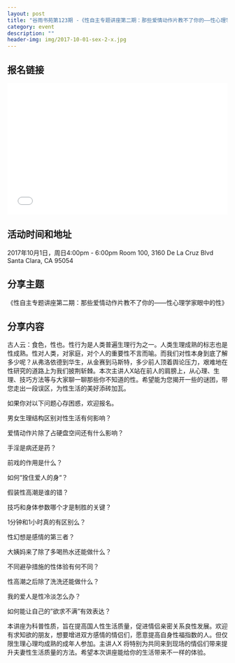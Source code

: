 ```yaml
---
layout: post
title: "谷雨书苑第123期 -《性自主专题讲座第二期：那些爱情动作片教不了你的——性心理学家眼中的性》 by X"
category: event
description: ""
header-img: img/2017-10-01-sex-2-x.jpg
---
```


## 报名链接
<div style="width:100%; text-align:left;" ><iframe src="//eventbrite.com/tickets-external?eid=38134634719&ref=etckt" frameborder="0" height="300" width="100%" vspace="0" hspace="0" marginheight="5" marginwidth="5" scrolling="auto" allowtransparency="true"></iframe></div>

## 活动时间和地址
2017年10月1日，周日4:00pm - 6:00pm
Room 100, 3160 De La Cruz Blvd Santa Clara, CA 95054


## 分享主题

《性自主专题讲座第二期：那些爱情动作片教不了你的——性心理学家眼中的性》


## 分享内容 

古人云：食色，性也。性行为是人类普遍生理行为之一。人类生理成熟的标志也是性成熟。性对人类，对家庭，对个人的重要性不言而喻。而我们对性本身到底了解多少呢？从弗洛依德到华生，从金赛到马斯特，多少前人顶着舆论压力，艰难地在性研究的道路上为我们披荆斩棘。本次主讲人X站在前人的肩膀上，从心理、生理、技巧方法等与大家聊一聊那些你不知道的性。希望能为您揭开一些的谜团，带您走出一段误区，为性生活的美好添砖加瓦。

如果你对以下问题心存困惑，欢迎报名。

男女生理结构区别对性生活有何影响？

爱情动作片除了占硬盘空间还有什么影响？

手淫是病还是药？

前戏的作用是什么？

如何“拴住爱人的身“？

假装性高潮是谁的错？

技巧和身体参数哪个才是制胜的关键？

1分钟和1小时真的有区别么？

性幻想是感情的第三者？

大姨妈来了除了多喝热水还能做什么？

不同避孕措施的性体验有何不同？

性高潮之后除了洗洗还能做什么？

我的爱人是性冷淡怎么办？

如何能让自己的”欲求不满”有效表达？

本讲座为科普性质，旨在提高国人性生活质量，促进情侣亲密关系良性发展。欢迎有求知欲的朋友，想要增进双方感情的情侣们，愿意提高自身性福指数的人。但仅限生理心理均成熟的成年人参加。主讲人X 将特别为共同来到现场的情侣们带来提升夫妻性生活质量的方法。希望本次讲座能给你的生活带来不一样的体验。
